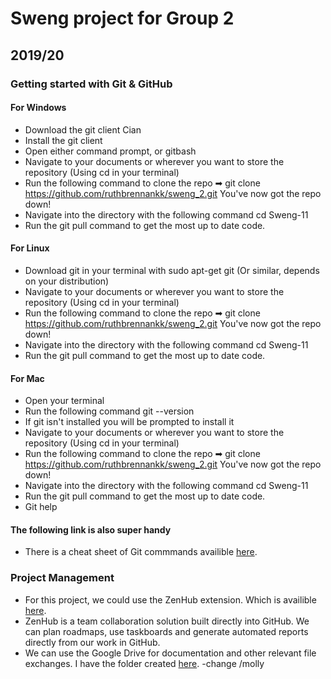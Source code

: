 # Sweng project for Group 2
## 2019/20

### Getting started with Git & GitHub

#### For Windows
- Download the git client Cian
- Install the git client
- Open either command prompt, or gitbash
- Navigate to your documents or wherever you want to store the repository (Using cd in your terminal)
- Run the following command to clone the repo ➡ git clone https://github.com/ruthbrennankk/sweng_2.git
You've now got the repo down! 
- Navigate into the directory with the following command cd Sweng-11
- Run the git pull command to get the most up to date code.
 
#### For Linux
- Download git in your terminal with sudo apt-get git (Or similar, depends on your distribution)
- Navigate to your documents or wherever you want to store the repository (Using cd in your terminal)
- Run the following command to clone the repo ➡ git clone https://github.com/ruthbrennankk/sweng_2.git
You've now got the repo down! 
- Navigate into the directory with the following command cd Sweng-11
- Run the git pull command to get the most up to date code.

#### For Mac
- Open your terminal
- Run the following command git --version
- If git isn't installed you will be prompted to install it
- Navigate to your documents or wherever you want to store the repository (Using cd in your terminal)
- Run the following command to clone the repo ➡ git clone https://github.com/ruthbrennankk/sweng_2.git
You've now got the repo down! 
- Navigate into the directory with the following command cd Sweng-11
- Run the git pull command to get the most up to date code.
- Git help

#### The following link is also super handy
- There is a cheat sheet of Git commmands availible [here](https://dev.to/usmslm102/git-cheat-sheet-4f5a?fbclid=IwAR1AbgVKQkXr8NngRVPaEIxrmltpc6IXJ1C9yXuvWX5hbxBX9ZE6761jcYM).


### Project Management
- For this project, we could use the ZenHub extension. Which is availible [here](https://www.zenhub.com/extension).
- ZenHub is a team collaboration solution built directly into GitHub. We can plan roadmaps, use taskboards and generate automated reports directly from our work in GitHub.
- We can use the Google Drive for documentation and other relevant file exchanges. I have the folder created [here](https://drive.google.com/drive/folders/1ErpSNoZmibHD-GwHiezIWRxBtZAbVMLH?usp=sharing).
-change /molly